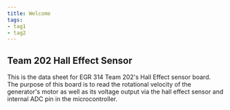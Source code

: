 ```yaml
---
title: Welcome
tags:
- tag1
- tag2
---
```


## Team 202 Hall Effect Sensor

This is the data sheet for EGR 314 Team 202's Hall Effect sensor board.<br>
The purpose of this board is to read the rotational velocity of the generator's motor as well as its voltage output via the hall effect sensor and internal ADC pin in the microcontroller.
